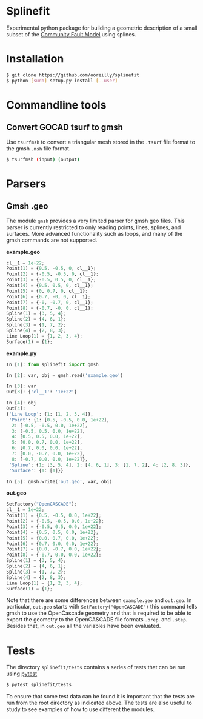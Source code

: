 # Splinefit

Experimental python package for building a geometric description of a small subset of the [Community Fault Model](https://scec.usc.edu/scecpedia/CFM) using splines. 

# Installation
```bash
$ git clone https://github.com/ooreilly/splinefit
$ python [sudo] setup.py install [--user]
```

# Commandline tools

## Convert GOCAD tsurf to gmsh
Use `tsurfmsh` to convert a triangular mesh stored in the `.tsurf` file format to the gmsh `.msh` file format. 
```bash
$ tsurfmsh (input) (output)

```

# Parsers

## Gmsh .geo
The module `gmsh` provides a very limited parser for gmsh geo files. This parser is currently restricted to only reading
points, lines, splines, and surfaces. More advanced functionality such as loops, and many of the gmsh commands are
not supported.

**example.geo**
```python
cl__1 = 1e+22;
Point(1) = {0.5, -0.5, 0, cl__1};
Point(2) = {-0.5, -0.5, 0, cl__1};
Point(3) = {-0.5, 0.5, 0, cl__1};
Point(4) = {0.5, 0.5, 0, cl__1};
Point(5) = {0, 0.7, 0, cl__1};
Point(6) = {0.7, -0, 0, cl__1};
Point(7) = {-0, -0.7, 0, cl__1};
Point(8) = {-0.7, -0, 0, cl__1};
Spline(1) = {3, 5, 4};
Spline(2) = {4, 6, 1};
Spline(3) = {1, 7, 2};
Spline(4) = {2, 8, 3};
Line Loop(1) = {1, 2, 3, 4};
Surface(1) = {1};
```

**example.py**
```python
In [1]: from splinefit import gmsh

In [2]: var, obj = gmsh.read('example.geo')

In [3]: var
Out[3]: {'cl__1': '1e+22'}

In [4]: obj
Out[4]: 
{'Line Loop': {1: [1, 2, 3, 4]},
 'Point': {1: [0.5, -0.5, 0.0, 1e+22],
  2: [-0.5, -0.5, 0.0, 1e+22],
  3: [-0.5, 0.5, 0.0, 1e+22],
  4: [0.5, 0.5, 0.0, 1e+22],
  5: [0.0, 0.7, 0.0, 1e+22],
  6: [0.7, 0.0, 0.0, 1e+22],
  7: [0.0, -0.7, 0.0, 1e+22],
  8: [-0.7, 0.0, 0.0, 1e+22]},
 'Spline': {1: [3, 5, 4], 2: [4, 6, 1], 3: [1, 7, 2], 4: [2, 8, 3]},
 'Surface': {1: [1]}}

In [5]: gmsh.write('out.geo', var, obj)

```
**out.geo**
```python
SetFactory("OpenCASCADE");
cl__1 = 1e+22;
Point(1) = {0.5, -0.5, 0.0, 1e+22};
Point(2) = {-0.5, -0.5, 0.0, 1e+22};
Point(3) = {-0.5, 0.5, 0.0, 1e+22};
Point(4) = {0.5, 0.5, 0.0, 1e+22};
Point(5) = {0.0, 0.7, 0.0, 1e+22};
Point(6) = {0.7, 0.0, 0.0, 1e+22};
Point(7) = {0.0, -0.7, 0.0, 1e+22};
Point(8) = {-0.7, 0.0, 0.0, 1e+22};
Spline(1) = {3, 5, 4};
Spline(2) = {4, 6, 1};
Spline(3) = {1, 7, 2};
Spline(4) = {2, 8, 3};
Line Loop(1) = {1, 2, 3, 4};
Surface(1) = {1};
```
Note that there are some differences between `example.geo` and `out.geo`. In particular, `out.geo` starts with
`SetFactory("OpenCASCADE")` this command tells gmsh to use the OpenCascade geometry and that is required to be able to
export the geometry to the OpenCASCADE file formats `.brep`. and `.step`. Besides that, in `out.geo` all the variables 
have been evaluated.

# Tests
The directory `splinefit/tests` contains a series of tests that can be run using [pytest](https://docs.pytest.org/en/latest/)
```bash
$ pytest splinefit/tests
```
To ensure that some test data can be found it is important that the tests are run from the root directory as indicated above.
The tests are also useful to study to see examples of how to use different the modules.


